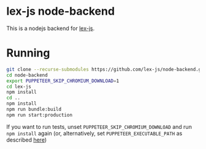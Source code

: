 # lex-js node-backend

This is a nodejs backend for [lex-js](https://github.com/lex-js/lex-js).

# Running

```bash
git clone --recurse-submodules https://github.com/lex-js/node-backend.git
cd node-backend
export PUPPETEER_SKIP_CHROMIUM_DOWNLOAD=1
cd lex-js
npm install
cd ..
npm install
npm run bundle:build
npm run start:production
```

If you want to run tests, unset `PUPPETEER_SKIP_CHROMIUM_DOWNLOAD` and run `npm install` again (or, alternatively, set `PUPPETEER_EXECUTABLE_PATH` as described [here](https://github.com/GoogleChrome/puppeteer/blob/master/docs/api.md#environment-variables))

